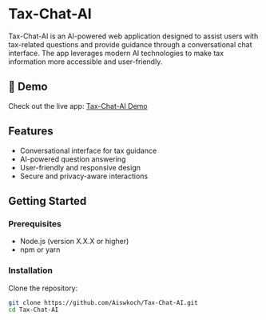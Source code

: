 # Tax-Chat-AI

Tax-Chat-AI is an AI-powered web application designed to assist users with tax-related questions and provide guidance through a conversational chat interface. The app leverages modern AI technologies to make tax information more accessible and user-friendly.

## 🚀 Demo

Check out the live app: [Tax-Chat-AI Demo](https://app--tax-chat-ai-e0b78876.base44.app/)

## Features

- Conversational interface for tax guidance
- AI-powered question answering
- User-friendly and responsive design
- Secure and privacy-aware interactions

## Getting Started

### Prerequisites

- Node.js (version X.X.X or higher)
- npm or yarn

### Installation

Clone the repository:

```bash
git clone https://github.com/Aiswkoch/Tax-Chat-AI.git
cd Tax-Chat-AI
